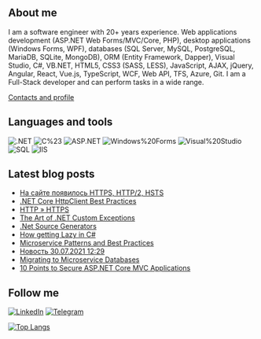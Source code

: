 ## About me
I am a software engineer with 20+ years experience. Web applications development (ASP.NET Web Forms/MVC/Core, PHP), desktop applications (Windows Forms, WPF), databases (SQL Server, MySQL, PostgreSQL, MariaDB, SQLite, MongoDB), ORM (Entity Framework, Dapper), Visual Studio, C#, VB.NET, HTML5, CSS3 (SASS, LESS), JavaScript, AJAX, jQuery, Angular, React, Vue.js, TypeScript, WCF, Web API, TFS, Azure, Git.
I am a Full-Stack developer and can perform tasks in a wide range.

[Contacts and profile](https://sd.blackball.lv/sergey-drozdov)

## Languages and tools
![.NET](https://img.shields.io/badge/-.NET-333537?style=for-the-badge&logo=.NET)
![C%23](https://img.shields.io/badge/-C%23-333537?style=for-the-badge&logo=C-Sharp)
![ASP.NET](https://img.shields.io/badge/-ASP.NET-333537?style=for-the-badge&logo=asp-net)
![Windows%20Forms](https://img.shields.io/badge/-Windows%20Forms-333537?style=for-the-badge&logo=Windows%20Forms)
![Visual%20Studio](https://img.shields.io/badge/-Visual%20Studio-333537?style=for-the-badge&logo=visual-studio)
![SQL](https://img.shields.io/badge/-SQL-333537?style=for-the-badge&logo=sql)
![IIS](https://img.shields.io/badge/-IIS-333537?style=for-the-badge&logo=iis)

## Latest blog posts
<!-- BLOG-POST-LIST:START -->
- [На сайте появилось HTTPS, HTTP/2, HSTS](https://sd.blackball.lv/news/18835)
- [.NET Core HttpClient Best Practices](https://sd.blackball.lv/articles/read/18832)
- [HTTP » HTTPS](https://sd.blackball.lv/news/18834)
- [The Art of .NET Custom Exceptions](https://sd.blackball.lv/articles/read/18831)
- [.Net Source Generators](https://sd.blackball.lv/articles/read/18830)
- [How getting Lazy in C#](https://sd.blackball.lv/articles/read/18829)
- [Microservice Patterns and Best Practices](https://sd.blackball.lv/books/18818)
- [Новость 30.07.2021 12:29](https://sd.blackball.lv/news/18828)
- [Migrating to Microservice Databases](https://sd.blackball.lv/books/18817)
- [10 Points to Secure ASP.NET Core MVC Applications](https://sd.blackball.lv/articles/read/18827)
<!-- BLOG-POST-LIST:END -->

## Follow me
[![LinkedIn](https://img.shields.io/badge/-LinkedIn-333537?style=for-the-badge&logo=LinkedIn)](https://www.linkedin.com/in/serg-drozdov/)
[![Telegram](https://img.shields.io/badge/-Telegram-333537?style=for-the-badge&logo=Telegram)](https://t.me/cyberserg80)

[![Top Langs](https://github-readme-stats.vercel.app/api/top-langs/?username=sergdrozdov)](https://github.com/anuraghazra/github-readme-stats)
